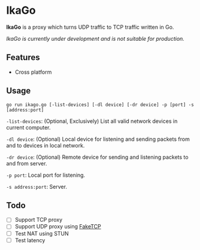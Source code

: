 # IkaGo

**IkaGo** is a proxy which turns UDP traffic to TCP traffic written in Go.

*IkaGo is currently under development and is not suitable for production.*

## Features

- Cross platform

## Usage

```
go run ikago.go [-list-devices] [-dl device] [-dr device] -p [port] -s [address:port]
```

`-list-devices`: (Optional, Exclusively) List all valid network devices in current computer.

`-dl device`: (Optional) Local device for listening and sending packets from and to devices in local network.

`-dr device`: (Optional) Remote device for sending and listening packets to and from server.

`-p port`: Local port for listening.

`-s address:port`: Server.

## Todo

- [ ] Support TCP proxy
- [ ] Support UDP proxy using [FakeTCP](https://github.com/wangyu-/udp2raw-tunnel)
- [ ] Test NAT using STUN
- [ ] Test latency
